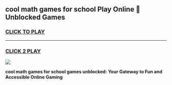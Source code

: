 
## cool math games for school Play Online 👋 Unblocked Games
<h3>
<a href="https://news.freeplayer.one?title=cool_math_games_for_school&ref=17GH">CLICK TO PLAY</a></h3>
<hr>

<h3>
<a href="https://news.freeplayer.one?title=cool_math_games_for_school&ref=17GH">CLICK 2 PLAY</a>
  
</h3>

<a href="https://news.freeplayer.one?title=cool_math_games_for_school&ref=17GH/"><img src="https://clearcache.store/games.png"></a>


**cool math games for school games unblocked: Your Gateway to Fun and Accessible Online Gaming**
